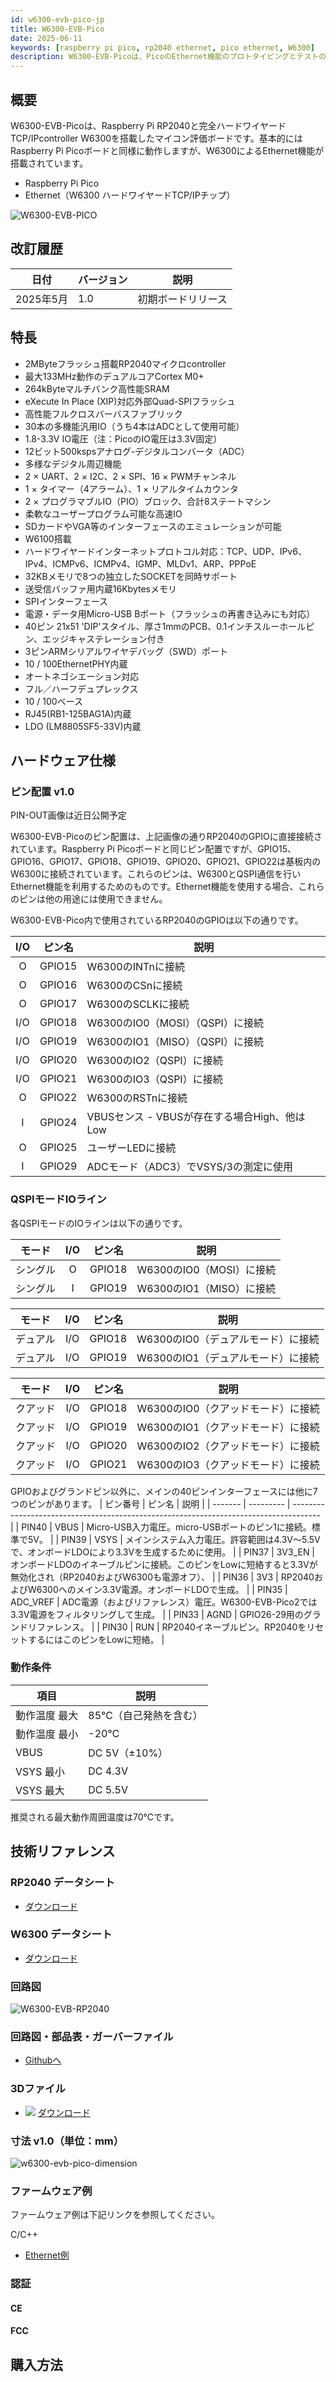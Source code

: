 ```yaml
---
id: w6300-evb-pico-jp
title: W6300-EVB-Pico
date: 2025-06-11
keywords: [raspberry pi pico, rp2040 ethernet, pico ethernet, W6300]
description: W6300-EVB-Picoは、PicoのEthernet機能のプロトタイピングとテストのために設計されています。
---
```


## 概要

W6300-EVB-Picoは、Raspberry Pi RP2040と完全ハードワイヤードTCP/IPcontroller	W6300を搭載したマイコン評価ボードです。基本的にはRaspberry Pi Picoボードと同様に動作しますが、W6300によるEthernet機能が搭載されています。

- Raspberry Pi Pico
- Ethernet（W6300 ハードワイヤードTCP/IPチップ）

![W6300-EVB-PICO](/img/products/w6300-evb-pico/w6300-evb-pico-docs.png)

<!-- ![Powered By Raspberry Pi logo](/img/pbp-logo-small.jpg) -->

## 改訂履歴

| 日付      | バージョン | 説明                     |
| --------- | ---------- | ------------------------ |
| 2025年5月 | 1.0        | 初期ボードリリース       |

## 特長

- 2MByteフラッシュ搭載RP2040マイクロcontroller	
- 最大133MHz動作のデュアルコアCortex M0+
- 264kByteマルチバンク高性能SRAM
- eXecute In Place (XIP)対応外部Quad-SPIフラッシュ
- 高性能フルクロスバーバスファブリック
- 30本の多機能汎用IO（うち4本はADCとして使用可能）
- 1.8-3.3V IO電圧（注：PicoのIO電圧は3.3V固定）
- 12ビット500kspsアナログ-デジタルコンバータ（ADC）
- 多様なデジタル周辺機能
- 2 × UART、2 × I2C、2 × SPI、16 × PWMチャンネル
- 1 × タイマー（4アラーム）、1 × リアルタイムカウンタ
- 2 × プログラマブルIO（PIO）ブロック、合計8ステートマシン
- 柔軟なユーザープログラム可能な高速IO
- SDカードやVGA等のインターフェースのエミュレーションが可能
- W6100搭載
- ハードワイヤードインターネットプロトコル対応：TCP、UDP、IPv6、IPv4、ICMPv6、ICMPv4、IGMP、MLDv1、ARP、PPPoE
- 32KBメモリで8つの独立したSOCKETを同時サポート
- 送受信バッファ用内蔵16Kbytesメモリ
- SPIインターフェース
- 電源・データ用Micro-USB Bポート（フラッシュの再書き込みにも対応）
- 40ピン 21x51 'DIP'スタイル、厚さ1mmのPCB、0.1インチスルーホールピン、エッジキャステレーション付き
- 3ピンARMシリアルワイヤデバッグ（SWD）ポート
- 10 / 100EthernetPHY内蔵
- オートネゴシエーション対応
- フル／ハーフデュプレックス
- 10 / 100ベース
- RJ45(RB1-125BAG1A)内蔵
- LDO (LM8805SF5-33V)内蔵

## ハードウェア仕様

### ピン配置 v1.0

<!-- ![w6300-evb-pico-pinout](/img/products/w6100-evb-pico2/w6100-evb-pico2-pinout.png) -->

PIN-OUT画像は近日公開予定

W6300-EVB-Picoのピン配置は、上記画像の通りRP2040のGPIOに直接接続されています。Raspberry Pi Picoボードと同じピン配置ですが、GPIO15、GPIO16、GPIO17、GPIO18、GPIO19、GPIO20、GPIO21、GPIO22は基板内のW6300に接続されています。これらのピンは、W6300とQSPI通信を行いEthernet機能を利用するためのものです。Ethernet機能を使用する場合、これらのピンは他の用途には使用できません。

W6300-EVB-Pico内で使用されているRP2040のGPIOは以下の通りです。

| I/O  | ピン名   | 説明                                               |
| :--: | ------- | -------------------------------------------------- |
|  O   | GPIO15  | W6300のINTnに接続                                  |
|  O   | GPIO16  | W6300のCSnに接続                                   |
|  O   | GPIO17  | W6300のSCLKに接続                                  |
| I/O  | GPIO18  | W6300のIO0（MOSI）（QSPI）に接続                   |
| I/O  | GPIO19  | W6300のIO1（MISO）（QSPI）に接続                   |
| I/O  | GPIO20  | W6300のIO2（QSPI）に接続                           |
| I/O  | GPIO21  | W6300のIO3（QSPI）に接続                           |
|  O   | GPIO22  | W6300のRSTnに接続                                  |
|  I   | GPIO24  | VBUSセンス - VBUSが存在する場合High、他はLow       |
|  O   | GPIO25  | ユーザーLEDに接続                                  |
|  I   | GPIO29  | ADCモード（ADC3）でVSYS/3の測定に使用              |

### QSPIモードIOライン

各QSPIモードのIOラインは以下の通りです。

| モード  | I/O  | ピン名   | 説明                                         |
| :-----: | :--: | ------- | -------------------------------------------- |
| シングル |  O   | GPIO18  | W6300のIO0（MOSI）に接続                     |
| シングル |  I   | GPIO19  | W6300のIO1（MISO）に接続                     |

| モード  | I/O  | ピン名   | 説明                                         |
| :-----: | :--: | ------- | -------------------------------------------- |
| デュアル | I/O  | GPIO18  | W6300のIO0（デュアルモード）に接続           |
| デュアル | I/O  | GPIO19  | W6300のIO1（デュアルモード）に接続           |

| モード  | I/O  | ピン名   | 説明                                         |
| :-----: | :--: | ------- | -------------------------------------------- |
| クアッド | I/O  | GPIO18  | W6300のIO0（クアッドモード）に接続           |
| クアッド | I/O  | GPIO19  | W6300のIO1（クアッドモード）に接続           |
| クアッド | I/O  | GPIO20  | W6300のIO2（クアッドモード）に接続           |
| クアッド | I/O  | GPIO21  | W6300のIO3（クアッドモード）に接続           |

GPIOおよびグランドピン以外に、メインの40ピンインターフェースには他に7つのピンがあります。
| ピン番号 | ピン名      | 説明                                                                                  |
| ------- | --------- | ------------------------------------------------------------------------------------- |
| PIN40   | VBUS      | Micro-USB入力電圧。micro-USBポートのピン1に接続。標準で5V。                             |
| PIN39   | VSYS      | メインシステム入力電圧。許容範囲は4.3V～5.5Vで、オンボードLDOにより3.3Vを生成するために使用。    |
| PIN37   | 3V3_EN    | オンボードLDOのイネーブルピンに接続。このピンをLowに短絡すると3.3Vが無効化され（RP2040およびW6300も電源オフ）、 |
| PIN36   | 3V3       | RP2040およびW6300へのメイン3.3V電源。オンボードLDOで生成。                              |
| PIN35   | ADC_VREF  | ADC電源（およびリファレンス）電圧。W6300-EVB-Pico2では3.3V電源をフィルタリングして生成。            |
| PIN33   | AGND      | GPIO26-29用のグランドリファレンス。                                                    |
| PIN30   | RUN       | RP2040イネーブルピン。RP2040をリセットするにはこのピンをLowに短絡。                      |

### 動作条件

| 項目                        | 説明                           |
| -------------------------- | ------------------------------ |
| 動作温度 最大               | 85℃（自己発熱を含む）           |
| 動作温度 最小               | -20℃                          |
| VBUS                       | DC 5V（±10%）                  |
| VSYS 最小                   | DC 4.3V                       |
| VSYS 最大                   | DC 5.5V                       |

推奨される最大動作周囲温度は70℃です。

## 技術リファレンス

### RP2040 データシート

- [ダウンロード](https://datasheets.raspberrypi.org/rp2040/rp2040-datasheet.pdf)

### W6300 データシート

- [ダウンロード](Overview-jp.md)

### 回路図

![W6300-EVB-RP2040](/img/products/w6300-evb-pico/w6300_evb_pico_schematic.png)

### 回路図・部品表・ガーバーファイル

- [Githubへ](https://github.com/Wiznet/Hardware-Files-of-WIZnet/tree/master/02_iEthernet/W6300/W6300-EVB-Pico_V100)

### 3Dファイル

-   ![](/img/products/w5500/w5500_evb/icons/download.png)
<a href="/img/products/3d-step-files/W6300-EVB-Pico.step" target="_blank"> ダウンロード</a>

### 寸法 v1.0（単位：mm）

![w6300-evb-pico-dimension](/img/products/w6300-evb-pico/dimension-w6300-evb-pico.png)

### ファームウェア例

ファームウェア例は下記リンクを参照してください。

C/C++

- [Ethernet例](https://github.com/WIZnet-ioNIC/WIZnet-PICO-C)
<!-- - [FreeRTOS例](https://github.com/Wiznet/RP2040-v6-HAT-FREERTOS-C) -->

### 認証

#### CE

<!-- - <a href="/img/products/w6100-evb-pico2/Certificate-CE-W6100-EVB-Pico2.pdf" target="_blank">CE証明書</a>
- <a href="/img/products/w6100-evb-pico2/Test-Report-CE-W6100-EVB-Pico2.pdf" target="_blank">CEテストレポート</a> -->

<!-- | 日付    | 説明      |
| ------- | --------- |
| OCT2023 | \-        | -->

#### FCC

<!-- - <a href="/img/products/w6100-evb-pico2/Certificate-FCC-W6100-EVB-Pico2.pdf" target="_blank">FCC証明書</a>
- <a href="/img/products/w6100-evb-pico2/Test-Report-FCC-W6100-EVB-Pico2.pdf" target="_blank">FCCテストレポート</a> -->

<!-- | 日付    | 説明      |
| ------- | --------- |
| OCT2023 | \-        | -->

## 購入方法

<!-- [![WIZnetUS Online Shop, USA](/img/products/w5100s-evb-pico/icons/dollar.png)](https://eshop.wiznet.io/shop/module/w6100-evb-pico2/)
[![WIZnetKorea Online Shop, Korea](/img/products/w5100s-evb-pico/icons/won.png)](https://wiznetshop.io/product/detail.html?product_no=1097&cate_no=55&display_group=1) -->